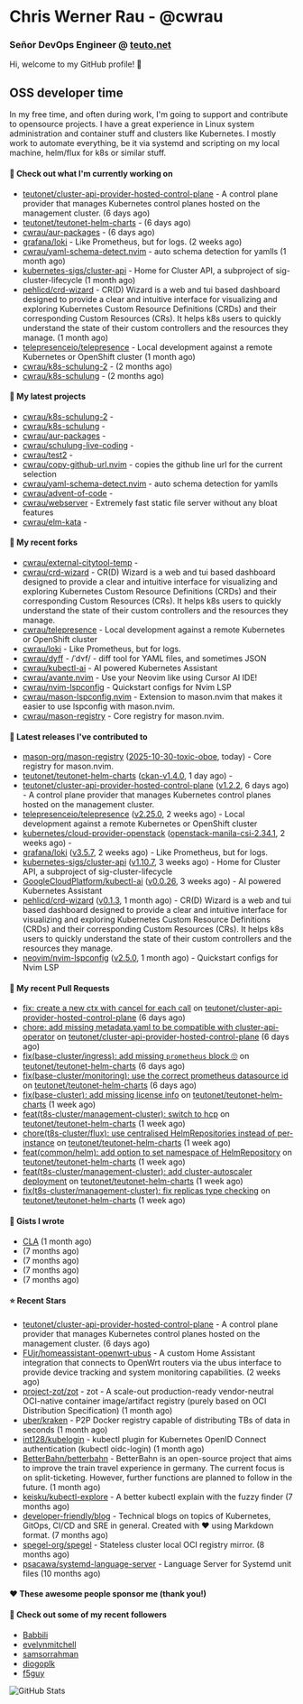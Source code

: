 # Chris Werner Rau - @cwrau
### Señor DevOps Engineer @ [teuto.net](https://teuto.net)

Hi, welcome to my GitHub profile! 👋

## OSS developer time
In my free time, and often during work, I'm going to support and contribute to opensource projects. I have a great experience in Linux system administration and container stuff and clusters like Kubernetes. I mostly work to automate everything, be it via systemd and scripting on my local machine, helm/flux for k8s or similar stuff.

#### 👷 Check out what I'm currently working on

- [teutonet/cluster-api-provider-hosted-control-plane](https://github.com/teutonet/cluster-api-provider-hosted-control-plane) - A control plane provider that manages Kubernetes control planes hosted on the management cluster. (6 days ago)
- [teutonet/teutonet-helm-charts](https://github.com/teutonet/teutonet-helm-charts) -  (6 days ago)
- [cwrau/aur-packages](https://github.com/cwrau/aur-packages) -  (6 days ago)
- [grafana/loki](https://github.com/grafana/loki) - Like Prometheus, but for logs. (2 weeks ago)
- [cwrau/yaml-schema-detect.nvim](https://github.com/cwrau/yaml-schema-detect.nvim) - auto schema detection for yamlls (1 month ago)
- [kubernetes-sigs/cluster-api](https://github.com/kubernetes-sigs/cluster-api) - Home for Cluster API, a subproject of sig-cluster-lifecycle (1 month ago)
- [pehlicd/crd-wizard](https://github.com/pehlicd/crd-wizard) - CR(D) Wizard is a web and tui based dashboard designed to provide a clear and intuitive interface for visualizing and exploring Kubernetes Custom Resource Definitions (CRDs) and their corresponding Custom Resources (CRs). It helps k8s users to quickly understand the state of their custom controllers and the resources they manage. (1 month ago)
- [telepresenceio/telepresence](https://github.com/telepresenceio/telepresence) - Local development against a remote Kubernetes or OpenShift cluster (1 month ago)
- [cwrau/k8s-schulung-2](https://github.com/cwrau/k8s-schulung-2) -  (2 months ago)
- [cwrau/k8s-schulung](https://github.com/cwrau/k8s-schulung) -  (2 months ago)

#### 🌱 My latest projects

- [cwrau/k8s-schulung-2](https://github.com/cwrau/k8s-schulung-2) - 
- [cwrau/k8s-schulung](https://github.com/cwrau/k8s-schulung) - 
- [cwrau/aur-packages](https://github.com/cwrau/aur-packages) - 
- [cwrau/schulung-live-coding](https://github.com/cwrau/schulung-live-coding) - 
- [cwrau/test2](https://github.com/cwrau/test2) - 
- [cwrau/copy-github-url.nvim](https://github.com/cwrau/copy-github-url.nvim) - copies the github line url for the current selection
- [cwrau/yaml-schema-detect.nvim](https://github.com/cwrau/yaml-schema-detect.nvim) - auto schema detection for yamlls
- [cwrau/advent-of-code](https://github.com/cwrau/advent-of-code) - 
- [cwrau/webserver](https://github.com/cwrau/webserver) - Extremely fast static file server without any bloat features
- [cwrau/elm-kata](https://github.com/cwrau/elm-kata) - 

#### 🍴 My recent forks

- [cwrau/external-citytool-temp](https://github.com/cwrau/external-citytool-temp) - 
- [cwrau/crd-wizard](https://github.com/cwrau/crd-wizard) - CR(D) Wizard is a web and tui based dashboard designed to provide a clear and intuitive interface for visualizing and exploring Kubernetes Custom Resource Definitions (CRDs) and their corresponding Custom Resources (CRs). It helps k8s users to quickly understand the state of their custom controllers and the resources they manage.
- [cwrau/telepresence](https://github.com/cwrau/telepresence) - Local development against a remote Kubernetes or OpenShift cluster
- [cwrau/loki](https://github.com/cwrau/loki) - Like Prometheus, but for logs.
- [cwrau/dyff](https://github.com/cwrau/dyff) - /ˈdʏf/ - diff tool for YAML files, and sometimes JSON
- [cwrau/kubectl-ai](https://github.com/cwrau/kubectl-ai) - AI powered Kubernetes Assistant
- [cwrau/avante.nvim](https://github.com/cwrau/avante.nvim) - Use your Neovim like using Cursor AI IDE!
- [cwrau/nvim-lspconfig](https://github.com/cwrau/nvim-lspconfig) - Quickstart configs for Nvim LSP
- [cwrau/mason-lspconfig.nvim](https://github.com/cwrau/mason-lspconfig.nvim) - Extension to mason.nvim that makes it easier to use lspconfig with mason.nvim.
- [cwrau/mason-registry](https://github.com/cwrau/mason-registry) - Core registry for mason.nvim.

#### 🔭 Latest releases I've contributed to

- [mason-org/mason-registry](https://github.com/mason-org/mason-registry) ([2025-10-30-toxic-oboe](https://github.com/mason-org/mason-registry/releases/tag/2025-10-30-toxic-oboe), today) - Core registry for mason.nvim.
- [teutonet/teutonet-helm-charts](https://github.com/teutonet/teutonet-helm-charts) ([ckan-v1.4.0](https://github.com/teutonet/teutonet-helm-charts/releases/tag/ckan-v1.4.0), 1 day ago) - 
- [teutonet/cluster-api-provider-hosted-control-plane](https://github.com/teutonet/cluster-api-provider-hosted-control-plane) ([v1.2.2](https://github.com/teutonet/cluster-api-provider-hosted-control-plane/releases/tag/v1.2.2), 6 days ago) - A control plane provider that manages Kubernetes control planes hosted on the management cluster.
- [telepresenceio/telepresence](https://github.com/telepresenceio/telepresence) ([v2.25.0](https://github.com/telepresenceio/telepresence/releases/tag/v2.25.0), 2 weeks ago) - Local development against a remote Kubernetes or OpenShift cluster
- [kubernetes/cloud-provider-openstack](https://github.com/kubernetes/cloud-provider-openstack) ([openstack-manila-csi-2.34.1](https://github.com/kubernetes/cloud-provider-openstack/releases/tag/openstack-manila-csi-2.34.1), 2 weeks ago) - 
- [grafana/loki](https://github.com/grafana/loki) ([v3.5.7](https://github.com/grafana/loki/releases/tag/v3.5.7), 2 weeks ago) - Like Prometheus, but for logs.
- [kubernetes-sigs/cluster-api](https://github.com/kubernetes-sigs/cluster-api) ([v1.10.7](https://github.com/kubernetes-sigs/cluster-api/releases/tag/v1.10.7), 3 weeks ago) - Home for Cluster API, a subproject of sig-cluster-lifecycle
- [GoogleCloudPlatform/kubectl-ai](https://github.com/GoogleCloudPlatform/kubectl-ai) ([v0.0.26](https://github.com/GoogleCloudPlatform/kubectl-ai/releases/tag/v0.0.26), 3 weeks ago) - AI powered Kubernetes Assistant
- [pehlicd/crd-wizard](https://github.com/pehlicd/crd-wizard) ([v0.1.3](https://github.com/pehlicd/crd-wizard/releases/tag/v0.1.3), 1 month ago) - CR(D) Wizard is a web and tui based dashboard designed to provide a clear and intuitive interface for visualizing and exploring Kubernetes Custom Resource Definitions (CRDs) and their corresponding Custom Resources (CRs). It helps k8s users to quickly understand the state of their custom controllers and the resources they manage.
- [neovim/nvim-lspconfig](https://github.com/neovim/nvim-lspconfig) ([v2.5.0](https://github.com/neovim/nvim-lspconfig/releases/tag/v2.5.0), 1 month ago) - Quickstart configs for Nvim LSP

#### 🔨 My recent Pull Requests

- [fix: create a new ctx with cancel for each call](https://github.com/teutonet/cluster-api-provider-hosted-control-plane/pull/33) on [teutonet/cluster-api-provider-hosted-control-plane](https://github.com/teutonet/cluster-api-provider-hosted-control-plane) (6 days ago)
- [chore: add missing metadata.yaml to be compatible with cluster-api-operator](https://github.com/teutonet/cluster-api-provider-hosted-control-plane/pull/32) on [teutonet/cluster-api-provider-hosted-control-plane](https://github.com/teutonet/cluster-api-provider-hosted-control-plane) (6 days ago)
- [fix(base-cluster/ingress): add missing `prometheus` block 🙄](https://github.com/teutonet/teutonet-helm-charts/pull/1767) on [teutonet/teutonet-helm-charts](https://github.com/teutonet/teutonet-helm-charts) (6 days ago)
- [fix(base-cluster/monitoring): use the correct prometheus datasource id](https://github.com/teutonet/teutonet-helm-charts/pull/1764) on [teutonet/teutonet-helm-charts](https://github.com/teutonet/teutonet-helm-charts) (6 days ago)
- [fix(base-cluster): add missing license info](https://github.com/teutonet/teutonet-helm-charts/pull/1761) on [teutonet/teutonet-helm-charts](https://github.com/teutonet/teutonet-helm-charts) (1 week ago)
- [feat(t8s-cluster/management-cluster): switch to hcp](https://github.com/teutonet/teutonet-helm-charts/pull/1759) on [teutonet/teutonet-helm-charts](https://github.com/teutonet/teutonet-helm-charts) (1 week ago)
- [chore(t8s-cluster/flux): use centralised HelmRepositories instead of per-instance](https://github.com/teutonet/teutonet-helm-charts/pull/1758) on [teutonet/teutonet-helm-charts](https://github.com/teutonet/teutonet-helm-charts) (1 week ago)
- [feat(common/helm): add option to set namespace of HelmRepository](https://github.com/teutonet/teutonet-helm-charts/pull/1757) on [teutonet/teutonet-helm-charts](https://github.com/teutonet/teutonet-helm-charts) (1 week ago)
- [feat(t8s-cluster/management-cluster): add cluster-autoscaler deployment](https://github.com/teutonet/teutonet-helm-charts/pull/1756) on [teutonet/teutonet-helm-charts](https://github.com/teutonet/teutonet-helm-charts) (1 week ago)
- [fix(t8s-cluster/management-cluster): fix replicas type checking](https://github.com/teutonet/teutonet-helm-charts/pull/1754) on [teutonet/teutonet-helm-charts](https://github.com/teutonet/teutonet-helm-charts) (1 week ago)

#### 📓 Gists I wrote

- [CLA](https://gist.github.com/25774117f2cbad034d49ebbf705dad08) (1 month ago)
- [](https://gist.github.com/85c73a60676b98638dc9789155cef9b3) (7 months ago)
- [](https://gist.github.com/69a382004ce7326d792ff10d6c26e553) (7 months ago)
- [](https://gist.github.com/f0bf8a208067c4bce5e8731c4caf5adc) (7 months ago)
- [](https://gist.github.com/997058533974174c5317135b3a4f0329) (7 months ago)

#### ⭐ Recent Stars

- [teutonet/cluster-api-provider-hosted-control-plane](https://github.com/teutonet/cluster-api-provider-hosted-control-plane) - A control plane provider that manages Kubernetes control planes hosted on the management cluster. (6 days ago)
- [FUjr/homeassistant-openwrt-ubus](https://github.com/FUjr/homeassistant-openwrt-ubus) - A custom Home Assistant integration that connects to OpenWrt routers via the ubus interface to provide device tracking and system monitoring capabilities. (2 weeks ago)
- [project-zot/zot](https://github.com/project-zot/zot) - zot - A scale-out production-ready vendor-neutral OCI-native container image/artifact registry (purely based on OCI Distribution Specification) (1 month ago)
- [uber/kraken](https://github.com/uber/kraken) - P2P Docker registry capable of distributing TBs of data in seconds (1 month ago)
- [int128/kubelogin](https://github.com/int128/kubelogin) - kubectl plugin for Kubernetes OpenID Connect authentication (kubectl oidc-login) (1 month ago)
- [BetterBahn/betterbahn](https://github.com/BetterBahn/betterbahn) - BetterBahn is an open-source project that aims to improve the train travel experience in germany. The current focus is on split-ticketing. However, further functions are planned to follow in the future. (1 month ago)
- [keisku/kubectl-explore](https://github.com/keisku/kubectl-explore) - A better kubectl explain with the fuzzy finder (7 months ago)
- [developer-friendly/blog](https://github.com/developer-friendly/blog) - Technical blogs on topics of Kubernetes, GitOps, CI/CD and SRE in general. Created with ❤️ using Markdown format. (7 months ago)
- [spegel-org/spegel](https://github.com/spegel-org/spegel) - Stateless cluster local OCI registry mirror. (8 months ago)
- [psacawa/systemd-language-server](https://github.com/psacawa/systemd-language-server) - Language Server for Systemd unit files (10 months ago)

#### ❤️ These awesome people sponsor me (thank you!)


#### 👯 Check out some of my recent followers

- [Babbili](https://github.com/Babbili)
- [evelynmitchell](https://github.com/evelynmitchell)
- [samsorrahman](https://github.com/samsorrahman)
- [diogoplk](https://github.com/diogoplk)
- [f5guy](https://github.com/f5guy)

![GitHub Stats](https://github-readme-stats.vercel.app/api?username=cwrau&count_private=false&theme=tokyonight&show_icons=true)
